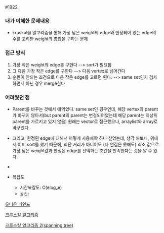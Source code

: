 #1922

### 내가 이해한 문제내용

- kruskal을 알고리즘을 통해 가장 낮은 weight의 edge와 한정되어 있는 edge의 수를 고려한 weight의 총합을 구하는 문제

### 접근 방식

1. 가장 작은 weight의 edge를 구한다 --> sort가 필요함
2. 그 다음 가장 작은 edge를 구한다 —> 다음 vertex로 넘어간다
3. 순환이 안되는 조건으로 다음 작은 edge를 고르면 된다. --> same set인지 검사하면서 아닌 경우 merge한다

### 어려웠던 점

- Parent를 바꾸는 것에서 애먹었다.  same set인 경우인데, 해당 vertex의 parent가 바뀌지 않아서(but parent의 parent는 변경되어었는데 해당 parent는 최상위 parent를 가르키고 있지 않음) 원래는 vector로 접근했으나, arraylist와 array로 바꾸었다.
- 그리고, 한정된 edge에 대해서 어떻게 사용해야 하나 싶었는데, 생각 해보니, 위에서 이미 sort를 했기 때문에, 최단 거리가 아니어도 (다 연결은 못해도) 최소 값으로 가장 낮은 weight값과 한정된 edge를 선택하는 조건을 만족한다는 것을 알 수 있다.
- 

- 복잡도
  - 시간복잡도: O(elog₂e)
  - 공간:

[유니온 파인드](http://weeklyps.com/entry/%EC%9C%A0%EB%8B%88%EC%98%A8-%ED%8C%8C%EC%9D%B8%EB%93%9C-Unionfind)

[크루스칼 알고리즘](https://www.zerocho.com/category/Algorithm/post/584bcd42580277001862f1a7)

[크루스칼 알고리즘 2(spanning tree)](http://weeklyps.com/entry/%ED%81%AC%EB%A3%A8%EC%8A%A4%EC%B9%BC-%EC%95%8C%EA%B3%A0%EB%A6%AC%EC%A6%98-Kruskals-algorithm)